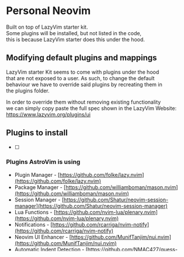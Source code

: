 # Personal Neovim

Built on top of LazyVim starter kit.  
Some plugins will be installed, but not listed in the code,  
this is because LazyVim starter does this under the hood.  

## Modifying default plugins and mappings

LazyVim starter Kit seems to come with plugins under the hood  
that are not exposed to a user. As such, to change the default  
behaviour we have to override said plugins by recreating them in  
the plugins folder.  

In order to override them without removing existing functionality  
we can simply copy paste the full spec shown in the LazyVim Website:  
https://www.lazyvim.org/plugins/ui

## Plugins to install

- [ ] 

### Plugins AstroVim is using

* Plugin Manager - [https://github.com/folke/lazy.nvim](https://github.com/folke/lazy.nvim)
* Package Manager - [https://github.com/williamboman/mason.nvim](https://github.com/williamboman/mason.nvim)
* Session Manager - [https://github.com/Shatur/neovim-session-manager](https://github.com/Shatur/neovim-session-manager)
* Lua Functions - [https://github.com/nvim-lua/plenary.nvim](https://github.com/nvim-lua/plenary.nvim)
* Notifications - [https://github.com/rcarriga/nvim-notify](https://github.com/rcarriga/nvim-notify)
* Neovim UI Enhancer - [https://github.com/MunifTanjim/nui.nvim](https://github.com/MunifTanjim/nui.nvim)
* Automatic Indent Detection - [https://github.com/NMAC427/guess-indent.nvim](https://github.com/NMAC427/guess-indent.nvim)
* Smarter Splits - [https://github.com/mrjones2014/smart-splits.nvim](https://github.com/mrjones2014/smart-splits.nvim)
* Icons - [https://github.com/nvim-tree/nvim-web-devicons](https://github.com/nvim-tree/nvim-web-devicons)
* Buffer Closing - [https://github.com/echasnovski/mini.bufremove](https://github.com/echasnovski/mini.bufremove)
* File Explorer - [https://github.com/nvim-neo-tree/neo-tree.nvim](https://github.com/nvim-neo-tree/neo-tree.nvim)
* Statusline - [https://github.com/rebelot/heirline.nvim](https://github.com/rebelot/heirline.nvim)
* Syntax Highlighting - [https://github.com/nvim-treesitter/nvim-treesitter](https://github.com/nvim-treesitter/nvim-treesitter)
* Syntax Text Objects - [https://github.com/nvim-treesitter/nvim-treesitter-textobjects](https://github.com/nvim-treesitter/nvim-treesitter-textobjects)
* Autoclose tags - [https://github.com/windwp/nvim-ts-autotag](https://github.com/windwp/nvim-ts-autotag)
* Context Commenting - [https://github.com/JoosepAlviste/nvim-ts-context-commentstring](https://github.com/JoosepAlviste/nvim-ts-context-commentstring)
* Snippet Engine - [https://github.com/L3MON4D3/LuaSnip](https://github.com/L3MON4D3/LuaSnip)
* Snippet Collections - [https://github.com/rafamadriz/friendly-snippets](https://github.com/rafamadriz/friendly-snippets)
* Completion Engine - [https://github.com/hrsh7th/nvim-cmp](https://github.com/hrsh7th/nvim-cmp)
* Snippet Completion - [https://github.com/saadparwaiz1/cmp_luasnip](https://github.com/saadparwaiz1/cmp_luasnip)
* Buffer Completion - [https://github.com/hrsh7th/cmp-buffer](https://github.com/hrsh7th/cmp-buffer)
* DAP Completion - [https://github.com/rcarriga/cmp-dap](https://github.com/rcarriga/cmp-dap)
* Path Completion - [https://github.com/hrsh7th/cmp-path](https://github.com/hrsh7th/cmp-path)
* LSP Completion - [https://github.com/hrsh7th/nvim-cmp](https://github.com/hrsh7th/nvim-cmp)
* Built-in LSP - [https://github.com/neovim/nvim-lspconfig](https://github.com/neovim/nvim-lspconfig)
* Mason LSP Configuration - [https://github.com/williamboman/mason-lspconfig.nvim](https://github.com/williamboman/mason-lspconfig.nvim)
* LSP Symbols - [https://github.com/stevearc/aerial.nvim](https://github.com/stevearc/aerial.nvim)
* LSP Local Configuration - [https://github.com/folke/neoconf.nvim](https://github.com/folke/neoconf.nvim)
* Formatting & Linting - [https://github.com/jose-elias-alvarez/null-ls.nvim](https://github.com/jose-elias-alvarez/null-ls.nvim)
* Mason Null-ls Configuration - [https://github.com/jay-babu/mason-null-ls.nvim](https://github.com/jay-babu/mason-null-ls.nvim)
* Debugger - [https://github.com/mfussenegger/nvim-dap](https://github.com/mfussenegger/nvim-dap)
* Mason DAP Configuration - [https://github.com/jay-babu/mason-nvim-dap.nvim](https://github.com/jay-babu/mason-nvim-dap.nvim)
* Debugger UI - [https://github.com/rcarriga/nvim-dap-ui](https://github.com/rcarriga/nvim-dap-ui)
* Fuzzy Finder - [https://github.com/nvim-telescope/telescope.nvim](https://github.com/nvim-telescope/telescope.nvim)
* Fuzzy Finder Syntax - [https://github.com/nvim-telescope/telescope-fzf-native.nvim](https://github.com/nvim-telescope/telescope-fzf-native.nvim)
* Git Integration - [https://github.com/lewis6991/gitsigns.nvim](https://github.com/lewis6991/gitsigns.nvim)
* Start Screen - [https://github.com/goolord/alpha-nvim](https://github.com/goolord/alpha-nvim)
* Color Highlighting - [https://github.com/NvChad/nvim-colorizer.lua](https://github.com/NvChad/nvim-colorizer.lua)
* Autopairs - [https://github.com/windwp/nvim-autopairs](https://github.com/windwp/nvim-autopairs)
* Terminal - [https://github.com/akinsho/toggleterm.nvim](https://github.com/akinsho/toggleterm.nvim)
* Commenting - [https://github.com/numToStr/Comment.nvim](https://github.com/numToStr/Comment.nvim)
* Indentation - [https://github.com/lukas-reineke/indent-blankline.nvim](https://github.com/lukas-reineke/indent-blankline.nvim)
* Keymaps Popup - [https://github.com/folke/which-key.nvim](https://github.com/folke/which-key.nvim)
* Smooth Escaping - [https://github.com/max397574/better-escape.nvim](https://github.com/max397574/better-escape.nvim)


### Examples 

https://www.reddit.com/r/neovim/comments/13wd1st/looking_for_some_configs_using_lazynvim_to_use_as/

## Troubleshooting

* Trouble installing telescope fzf.
  `Failed to run config for telescope-fzf-native.nvim`  
    * Run `cd ~/.local/share/nvim/lazy/telescope-fzf-native.nvim && make && cd -`.
    * This should be enough.
* Plugin names should not have extra commas, just the `.lua` one.
